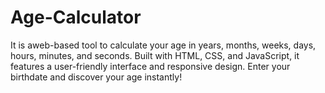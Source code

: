 # Age-Calculator
 It is aweb-based tool to calculate your age in years, months, weeks, days, hours, minutes, and seconds. Built with HTML, CSS, and JavaScript, it features a user-friendly interface and responsive design. Enter your birthdate and discover your age instantly!
